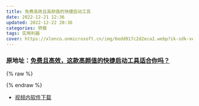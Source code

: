 ```yaml
---
title: 免费高效且高颜值的快捷启动工具
date: 2022-12-21 12:36
updated: 2022-12-22 20:36
categories: 转载
tags: 实用利器
cover: https://xlenco.onmicrosoft.cn/img/6edd017c2d2eca2.webp?ik-sdk-version=javascript-1.4.3&updatedAt=1672761931065
---
```


### 原地址：[免费且高效，这款高颜值的快捷启动工具适合你吗？](https://b23.tv/GvuZxvR)

{% raw %}

<script src="https://unpkg.onmicrosoft.cn/dplayer@1.27.0/dist/DPlayer.min.js"></script> <script> const dp = new DPlayer({ container: document.getElementById('dplayer'), autoplay: true, video: { url: 'https://media-nmhhht-fy-person.nm8oss.ctyunxs.cn/PERSONCLOUD/203a7e84-3ad2-4b82-90ea-1d319eaddded.mp4?x-amz-CLIENTTYPEIN=UNKNOWN&AWSAccessKeyId=0Lg7dAq3ZfHvePP8DKEU&x-amz-userLevel=0&x-amz-limitrate=5120&response-content-type=video/mp4&x-amz-UID=141092187215401&x-amz-APPID=828221&response-content-disposition=attachment%3Bfilename%3D%22%E5%85%8D%E8%B4%B9%E4%B8%94%E9%AB%98%E6%95%88%EF%BC%8C%E8%BF%99%E6%AC%BE%E9%AB%98%E9%A2%9C%E5%80%BC%E7%9A%84%E5%BF%AB%E6%8D%B7%E5%90%AF%E5%8A%A8%E5%B7%A5%E5%85%B7%E9%80%82%E5%90%88%E4%BD%A0%E5%90%97%EF%BC%9F-%E5%85%8D%E8%B4%B9%E4%B8%94%E9%AB%98%E6%95%88%EF%BC%8C%E8%BF%99%E6%AC%BE%E9%AB%98%E9%A2%9C%E5%80%BC%E7%9A%84%E5%BF%AB%E6%8D%B7%E5%90%AF%E5%8A%A8%E5%B7%A5%E5%85%B7%E9%80%82%E5%90%88%E4%BD%A0%E5%90%97%EF%BC%9F.mp4%22%3Bfilename*%3DUTF-8%27%27%25E5%2585%258D%25E8%25B4%25B9%25E4%25B8%2594%25E9%25AB%2598%25E6%2595%2588%25EF%25BC%258C%25E8%25BF%2599%25E6%25AC%25BE%25E9%25AB%2598%25E9%25A2%259C%25E5%2580%25BC%25E7%259A%2584%25E5%25BF%25AB%25E6%258D%25B7%25E5%2590%25AF%25E5%258A%25A8%25E5%25B7%25A5%25E5%2585%25B7%25E9%2580%2582%25E5%2590%2588%25E4%25BD%25A0%25E5%2590%2597%25EF%25BC%259F-%25E5%2585%258D%25E8%25B4%25B9%25E4%25B8%2594%25E9%25AB%2598%25E6%2595%2588%25EF%25BC%258C%25E8%25BF%2599%25E6%25AC%25BE%25E9%25AB%2598%25E9%25A2%259C%25E5%2580%25BC%25E7%259A%2584%25E5%25BF%25AB%25E6%258D%25B7%25E5%2590%25AF%25E5%258A%25A8%25E5%25B7%25A5%25E5%2585%25B7%25E9%2580%2582%25E5%2590%2588%25E4%25BD%25A0%25E5%2590%2597%25EF%25BC%259F.mp4&x-amz-CLIENTNETWORK=UNKNOWN&x-amz-CLOUDTYPEIN=PERSON&Signature=kKmYZcxkP7wkQvRsNBExcCVCFzs%3D&Expires=1673784604&x-amz-FSIZE=12483032&x-amz-UFID=42517145060138984', pic: 'https://photo.baidu.com/youai/share/v1/download?share_id=29751207269359772&fsid=1036892387068022', }, }); </script> {% endraw %}

- [视频内软件下载](https://solitude.eu.org/123pan/windows/Fluent-Search)
